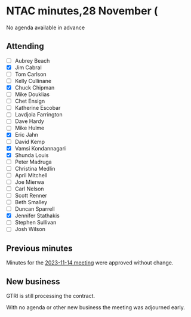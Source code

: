 # NTAC minutes,28 November (

No agenda available in advance

## Attending

- [ ] Aubrey Beach
- [x] Jim Cabral
- [ ] Tom Carlson
- [ ] Kelly Cullinane
- [x] Chuck Chipman
- [ ] Mike Douklias
- [ ] Chet Ensign
- [ ] Katherine Escobar
- [ ] Lavdjola Farrington
- [ ] Dave Hardy
- [ ] Mike Hulme
- [x] Eric Jahn
- [ ] David Kemp
- [x] Vamsi Kondannagari
- [x] Shunda Louis
- [ ] Peter Madruga
- [ ] Christina Medlin
- [ ] April Mitchell
- [ ] Joe Mierwa
- [ ] Carl Nelson
- [ ] Scott Renner
- [ ] Beth Smalley
- [ ] Duncan Sparrell
- [x] Jennifer Stathakis
- [ ] Stephen Sullivan
- [ ] Josh Wilson

## Previous minutes

Minutes for the [2023-11-14 meeting](2023-11-14-minutes.md) were approved without change.

## New business

GTRI is still processing the contract.

With no agenda or other new business the meeting was adjourned early.



